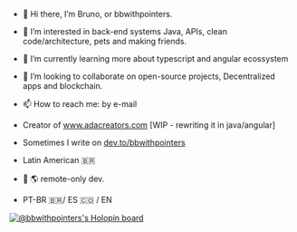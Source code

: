 - :vulcan_salute: Hi there, I’m Bruno, or bbwithpointers.
- 👀 I’m interested in back-end systems Java, APIs, clean code/architecture, pets and making friends.
- 🌱 I’m currently learning more about typescript and angular ecossystem 
- 💞️ I’m looking to collaborate on open-source projects, Decentralized apps and blockchain.
- 📫 How to reach me: by e-mail 

- Creator of www.adacreators.com [WIP - rewriting it in java/angular]
- Sometimes I write on [dev.to/bbwithpointers](https://dev.to/bbwithpointers)

- Latin American :brazil: 
- :house_with_garden: :earth_americas: remote-only dev.
- PT-BR :brazil:/ ES :colombia:  / EN 
<!---
brunogbarros/brunogbarros is a ✨ special ✨ repository because its `README.md` (this file) appears on your GitHub profile.
You can click the Preview link to take a look at your changes.
--->

[![@bbwithpointers's Holopin board](https://holopin.me/bbwithpointers)](https://holopin.io/@bbwithpointers)
